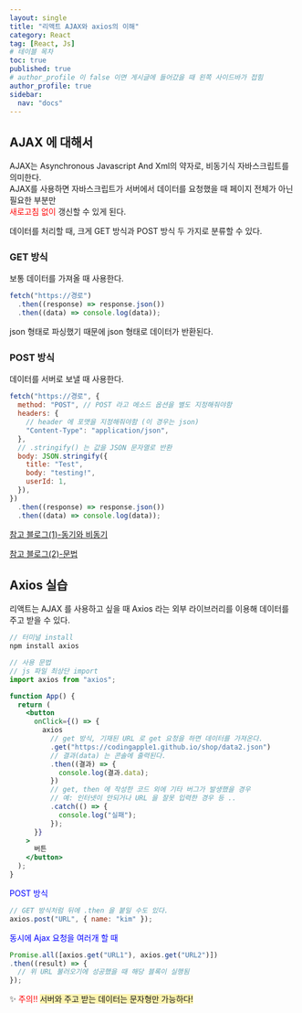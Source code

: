```yaml
---
layout: single
title: "리액트 AJAX와 axios의 이해"
category: React
tag: [React, Js]
# 테이블 목차
toc: true
published: true
# author_profile 이 false 이면 게시글에 들어갔을 때 왼쪽 사이드바가 접힘
author_profile: true
sidebar:
  nav: "docs"
---
```


## AJAX 에 대해서

AJAX는 Asynchronous Javascript And Xml의 약자로, 비동기식 자바스크립트를 의미한다. <br/>
AJAX를 사용하면 자바스크립트가 서버에서 데이터를 요청했을 때 페이지 전체가 아닌 필요한 부분만 <br/>
<span style="color:red">새로고침 없이</span> 갱신할 수 있게 된다.

데이터를 처리할 때, 크게 GET 방식과 POST 방식 두 가지로 분류할 수 있다.

### GET 방식

보통 데이터를 가져올 때 사용한다.

```javascript
fetch("https://경로")
  .then((response) => response.json())
  .then((data) => console.log(data));
```

json 형태로 파싱했기 때문에 json 형태로 데이터가 반환된다.

### POST 방식

데이터를 서버로 보낼 때 사용한다.

```javascript
fetch("https://경로", {
  method: "POST", // POST 라고 메소드 옵션을 별도 지정해줘야함
  headers: {
    // header 에 포맷을 지정해줘야함 (이 경우는 json)
    "Content-Type": "application/json",
  },
  // .stringify() 는 값을 JSON 문자열로 반환
  body: JSON.stringify({
    title: "Test",
    body: "testing!",
    userId: 1,
  }),
})
  .then((response) => response.json())
  .then((data) => console.log(data));
```

[참고 블로그(1)-동기와 비동기](https://velog.io/@surim014/AJAX%EB%9E%80-%EB%AC%B4%EC%97%87%EC%9D%B8%EA%B0%80#ajax%EC%9D%98-%EC%A7%84%ED%96%89%EA%B3%BC%EC%A0%95)

[참고 블로그(2)-문법](https://velog.io/@kim_unknown_/JavaScript-Asynchronous)

## Axios 실습

리액트는 AJAX 를 사용하고 싶을 때 Axios 라는 외부 라이브러리를 이용해 데이터를 주고 받을 수 있다.

```jsx
// 터미널 install
npm install axios
```

```jsx
// 사용 문법
// js 파일 최상단 import
import axios from "axios";

function App() {
  return (
    <button
      onClick={() => {
        axios
          // get 방식, 기재된 URL 로 get 요청을 하면 데이터를 가져온다.
          .get("https://codingapple1.github.io/shop/data2.json")
          // 결과(data) 는 콘솔에 출력된다.
          .then((결과) => {
            console.log(결과.data);
          })
          // get, then 에 작성한 코드 외에 기타 버그가 발생했을 경우
          // 예: 인터넷이 안되거나 URL 을 잘못 입력한 경우 등 ..
          .catch(() => {
            console.log("실패");
          });
      }}
    >
      버튼
    </button>
  );
}
```

<span style="color:blue">POST 방식</span>

```jsx
// GET 방식처럼 뒤에 .then 을 붙일 수도 있다.
axios.post("URL", { name: "kim" });
```

<span style="color:blue">동시에 Ajax 요청을 여러개 할 때</span>
```jsx
Promise.all([axios.get("URL1"), axios.get("URL2")])
.then((result) => {
  // 위 URL 불러오기에 성공했을 때 해당 블록이 실행됨
});
```

✨ <span style="color:red">주의!!</span> <span style="background-color:#fff5b1">서버와 주고 받는 데이터는 문자형만 가능하다! </span>
